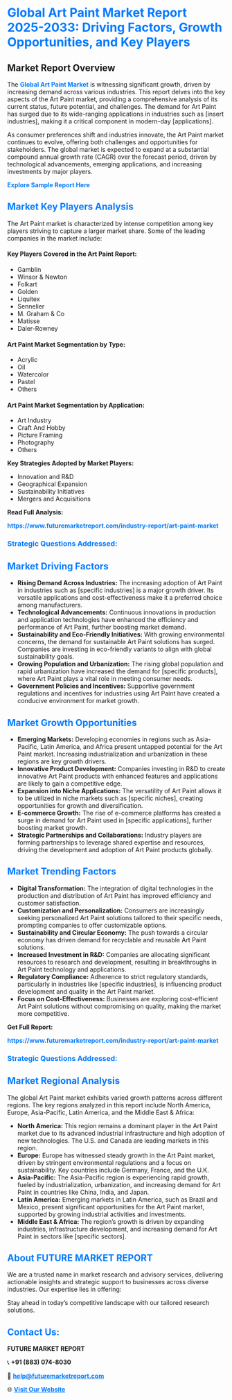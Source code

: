 <h1 style="color: #007BFF;">Global Art Paint Market Report 2025-2033: Driving Factors, Growth Opportunities, and Key Players</h1>

<section id="overview">
<h2>Market Report Overview</h2>
<p>The <a href="https://www.futuremarketreport.com/industry-report/art-paint-market" style="color: #007BFF; text-decoration: none;"><strong>Global Art Paint Market</strong></a> is witnessing significant growth, driven by increasing demand across various industries. This report delves into the key aspects of the Art Paint market, providing a comprehensive analysis of its current status, future potential, and challenges. The demand for Art Paint has surged due to its wide-ranging applications in industries such as [insert industries], making it a critical component in modern-day [applications].</p>
<p>As consumer preferences shift and industries innovate, the Art Paint market continues to evolve, offering both challenges and opportunities for stakeholders. The global market is expected to expand at a substantial compound annual growth rate (CAGR) over the forecast period, driven by technological advancements, emerging applications, and increasing investments by major players.</p>
</section>

<section id="overview">
<p><a href="https://www.futuremarketreport.com/request-sample/reportId=56327" style="color: #007BFF; text-decoration: none;"><strong>Explore Sample Report Here</strong></a></p>
</section>

<section id="key-players">
<h2 style="color: #007BFF;">Market Key Players Analysis</h2>
<p>The Art Paint market is characterized by intense competition among key players striving to capture a larger market share. Some of the leading companies in the market include:</p>
<h4>Key Players Covered in the Art Paint Report:</h4>
<ul><li>Gamblin</li><li>Winsor &amp; Newton</li><li>Folkart</li><li>Golden</li><li>Liquitex</li><li>Sennelier</li><li>M. Graham &amp; Co</li><li>Matisse</li><li>Daler-Rowney</li></ul>
<h4>Art Paint Market Segmentation by Type:</h4>
<ul><li>Acrylic</li><li>Oil</li><li>Watercolor</li><li>Pastel</li><li>Others</li></ul>

<h4>Art Paint Market Segmentation by Application:</h4>
<ul><li>Art Industry</li><li>Craft And Hobby</li><li>Picture Framing</li><li>Photography</li><li>Others</li></ul>
<p><strong>Key Strategies Adopted by Market Players:</strong></p>
<ul>
<li>Innovation and R&D</li>
<li>Geographical Expansion</li>
<li>Sustainability Initiatives</li>
<li>Mergers and Acquisitions</li>
</ul>
</section>

<section>
<p><strong>Read Full Analysis: </strong></p><a href="https://www.futuremarketreport.com/industry-report/art-paint-market" style="color: #007BFF; text-decoration: none;"><strong>https://www.futuremarketreport.com/industry-report/art-paint-market</strong></a>
<h3 style="color: #007BFF;">Strategic Questions Addressed:</h3>
</section>

<section id="driving-factors">
<h2 style="color: #007BFF;">Market Driving Factors</h2>
<ul>
<li><strong>Rising Demand Across Industries:</strong> The increasing adoption of Art Paint in industries such as [specific industries] is a major growth driver. Its versatile applications and cost-effectiveness make it a preferred choice among manufacturers.</li>
<li><strong>Technological Advancements:</strong> Continuous innovations in production and application technologies have enhanced the efficiency and performance of Art Paint, further boosting market demand.</li>
<li><strong>Sustainability and Eco-Friendly Initiatives:</strong> With growing environmental concerns, the demand for sustainable Art Paint solutions has surged. Companies are investing in eco-friendly variants to align with global sustainability goals.</li>
<li><strong>Growing Population and Urbanization:</strong> The rising global population and rapid urbanization have increased the demand for [specific products], where Art Paint plays a vital role in meeting consumer needs.</li>
<li><strong>Government Policies and Incentives:</strong> Supportive government regulations and incentives for industries using Art Paint have created a conducive environment for market growth.</li>
</ul>
</section>

<section id="growth-opportunities">
<h2 style="color: #007BFF;">Market Growth Opportunities</h2>
<ul>
<li><strong>Emerging Markets:</strong> Developing economies in regions such as Asia-Pacific, Latin America, and Africa present untapped potential for the Art Paint market. Increasing industrialization and urbanization in these regions are key growth drivers.</li>
<li><strong>Innovative Product Development:</strong> Companies investing in R&D to create innovative Art Paint products with enhanced features and applications are likely to gain a competitive edge.</li>
<li><strong>Expansion into Niche Applications:</strong> The versatility of Art Paint allows it to be utilized in niche markets such as [specific niches], creating opportunities for growth and diversification.</li>
<li><strong>E-commerce Growth:</strong> The rise of e-commerce platforms has created a surge in demand for Art Paint used in [specific applications], further boosting market growth.</li>
<li><strong>Strategic Partnerships and Collaborations:</strong> Industry players are forming partnerships to leverage shared expertise and resources, driving the development and adoption of Art Paint products globally.</li>
</ul>
</section>

<section id="trending-factors">
<h2 style="color: #007BFF;">Market Trending Factors</h2>
<ul>
<li><strong>Digital Transformation:</strong> The integration of digital technologies in the production and distribution of Art Paint has improved efficiency and customer satisfaction.</li>
<li><strong>Customization and Personalization:</strong> Consumers are increasingly seeking personalized Art Paint solutions tailored to their specific needs, prompting companies to offer customizable options.</li>
<li><strong>Sustainability and Circular Economy:</strong> The push towards a circular economy has driven demand for recyclable and reusable Art Paint solutions.</li>
<li><strong>Increased Investment in R&D:</strong> Companies are allocating significant resources to research and development, resulting in breakthroughs in Art Paint technology and applications.</li>
<li><strong>Regulatory Compliance:</strong> Adherence to strict regulatory standards, particularly in industries like [specific industries], is influencing product development and quality in the Art Paint market.</li>
<li><strong>Focus on Cost-Effectiveness:</strong> Businesses are exploring cost-efficient Art Paint solutions without compromising on quality, making the market more competitive.</li>
</ul>
</section>

<section>
<p><strong>Get Full Report: </strong></p><a href="https://www.futuremarketreport.com/industry-report/art-paint-market" style="color: #007BFF; text-decoration: none;"><strong>https://www.futuremarketreport.com/industry-report/art-paint-market</strong></a>
<h3 style="color: #007BFF;">Strategic Questions Addressed:</h3>
</section>


<section id="regional-analysis">
<h2 style="color: #007BFF;">Market Regional Analysis</h2>
<p>The global Art Paint market exhibits varied growth patterns across different regions. The key regions analyzed in this report include North America, Europe, Asia-Pacific, Latin America, and the Middle East & Africa:</p>
<ul>
<li><strong>North America:</strong> This region remains a dominant player in the Art Paint market due to its advanced industrial infrastructure and high adoption of new technologies. The U.S. and Canada are leading markets in this region.</li>
<li><strong>Europe:</strong> Europe has witnessed steady growth in the Art Paint market, driven by stringent environmental regulations and a focus on sustainability. Key countries include Germany, France, and the U.K.</li>
<li><strong>Asia-Pacific:</strong> The Asia-Pacific region is experiencing rapid growth, fueled by industrialization, urbanization, and increasing demand for Art Paint in countries like China, India, and Japan.</li>
<li><strong>Latin America:</strong> Emerging markets in Latin America, such as Brazil and Mexico, present significant opportunities for the Art Paint market, supported by growing industrial activities and investments.</li>
<li><strong>Middle East & Africa:</strong> The region’s growth is driven by expanding industries, infrastructure development, and increasing demand for Art Paint in sectors like [specific sectors].</li>
</ul>
</section>

<footer>
<h2 style="color: #007BFF;">About FUTURE MARKET REPORT</h2>
<p>We are a trusted name in market research and advisory services, delivering actionable insights and strategic support to businesses across diverse industries. Our expertise lies in offering:</p>

<p>Stay ahead in today’s competitive landscape with our tailored research solutions.</p>

<h2 style="color: #007BFF;">Contact Us:</h2>
<p><strong>FUTURE MARKET REPORT</strong></p>
<p>📞 <strong>+91 (883) 074-8030</strong></p>
<p>📧 <strong><a href="mailto:help@futuremarketreport.com" style="color: #007BFF;">help@futuremarketreport.com</a></strong></p>
<p>🌐 <strong><a href="https://www.futuremarketreport.com/" style="color: #007BFF;">Visit Our Website</a></strong></p>
</footer>